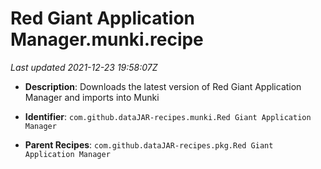 # Red Giant Application Manager.munki.recipe

_Last updated 2021-12-23 19:58:07Z_

- **Description**: Downloads the latest version of Red Giant Application Manager and imports into Munki

- **Identifier**: `com.github.dataJAR-recipes.munki.Red Giant Application Manager`

- **Parent Recipes**: `com.github.dataJAR-recipes.pkg.Red Giant Application Manager`